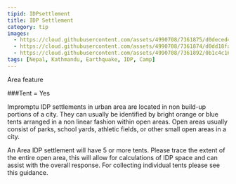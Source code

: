 ```yaml
---
tipid: IDPsettlement
title: IDP Settlement
category: tip
images:
  - https://cloud.githubusercontent.com/assets/4990708/7361875/d0deced4-ed2e-11e4-99ec-3ec5c58139d5.JPG
  - https://cloud.githubusercontent.com/assets/4990708/7361874/d0dd18fa-ed2e-11e4-9177-db54f862ddd8.JPG
  - https://cloud.githubusercontent.com/assets/4990708/7361892/0b1c4c16-ed2f-11e4-8a73-7ef2c5ac6ae3.jpg
tags: [Nepal, Kathmandu, Earthquake, IDP, Camp]
---
```

Area feature

###Tent = Yes

Impromptu IDP settlements in urban area are located in non build-up portions of a city.  They can usually be identified by bright orange or blue tents arranged in a non linear fashion within open areas.  Open areas usually consist of parks, school yards, athletic fields, or other small open areas in a city.  

An Area IDP settlement will have 5 or more tents.  Please trace the extent of the entire open area, this will allow for calculations of IDP space and can assist with the overall response.  For collecting individual tents please see this guidance.
